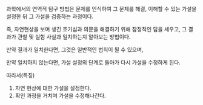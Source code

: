 과학에서의 연역적 탐구 방법은 문제를 인식하여 
그 문제를 해결, 이해할 수 있는 가설을 설정한 뒤 
그 가설을 검증하는 과정이다. 

즉, 자연현상을 보며 생긴 호기심과 의문을 해결하기 위해 잠정적인 답을 세우고, 그 결과가 관찰 및 실험 사실과 일치하는지 알아보는 방법이다. 

만약 결과가 일치한다면, 그것은 일반적인 법칙이 될 수 있으며,

만약 일치하지 않는다면, 가설 설정의 단계로 돌아가 다시 가설을 수정하게 된다.

따라서(특징)
1. 자연 현상에 대한 가설을 설정한다.
2. 확인 과정을 거치며 가설을 수정해나간다.

